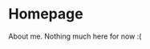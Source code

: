 # Homepage
About me.
Nothing much here for now :(

<!---
✨ Comment ✨ 
Yes!!!!
Not shown. I am interested in money earning H) hi

--->
